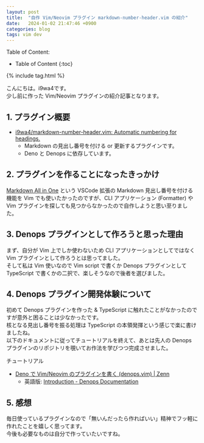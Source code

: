 ```yaml
---
layout: post
title:  "自作 Vim/Neovim プラグイン markdown-number-header.vim の紹介"
date:   2024-01-02 21:47:46 +0900
categories: blog
tags: vim dev
---
```


Table of Content:
- Table of Content
{:toc}

{% include tag.html %}

<!-- # h1 -->

こんにちは。i9wa4です。  
少し前に作った Vim/Neovim プラグインの紹介記事となります。

## 1. プラグイン概要

- [i9wa4/markdown-number-header.vim: Automatic numbering for headings.](https://github.com/i9wa4/markdown-number-header.vim)
    - Markdown の見出し番号を付ける or 更新するプラグインです。
    - Deno と Denops に依存しています。


## 2. プラグインを作ることになったきっかけ

[Markdown All in One](https://marketplace.visualstudio.com/items?itemName=yzhang.markdown-all-in-one)
という VSCode 拡張の Markdown 見出し番号を付ける機能を Vim でも使いたかったのですが、CLI アプリケーション (Formatter) や Vim プラグインを探しても見つからなかったので自作しようと思い至りました。

## 3. Denops プラグインとして作ろうと思った理由

まず、自分が Vim 上でしか使わないため CLI アプリケーションとしてではなく Vim プラグインとして作ろうとは思ってました。  
そして私は Vim 使いなので Vim script で書くか Denops プラグインとして TypeScript で書くかの二択で、楽しそうなので後者を選びました。

## 4. Denops プラグイン開発体験について

初めて Denops プラグインを作った & TypeScript に触れたことがなかったのですが意外と困ることは少なかったです。  
核となる見出し番号を振る処理は TypeScript の本領発揮という感じで楽に書けましたね。  
以下のドキュメントに従ってチュートリアルを終えて、あとは先人の Denops プラグインのリポジトリを覗いてお作法を学びつつ完成させました。

チュートリアル
- [Deno で Vim/Neovim のプラグインを書く (denops.vim) \| Zenn](https://zenn.dev/lambdalisue/articles/b4a31fba0b1ce95104c9)
    - 英語版: [Introduction - Denops Documentation](https://vim-denops.github.io/denops-documentation/)

## 5. 感想

毎日使っているプラグインなので「無いんだったら作ればいい」精神でフッ軽に作れたことを嬉しく思ってます。  
今後も必要なものは自分で作っていたいですね。
